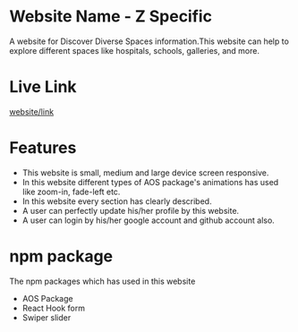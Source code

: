
# Website Name - Z Specific

A website for Discover Diverse Spaces information.This website  can help to explore different spaces like hospitals, schools, galleries, and more.


# Live Link

[website/link](https://assignment-9-7e916.web.app)

# Features


- This website is small, medium and large device screen responsive.
- In this website different types of AOS package's animations has used like zoom-in, fade-left etc.
- In this website every section has clearly described.
- A user can perfectly update his/her profile by this website. 
- A user can login by his/her google account and github account also.

# npm package

The npm packages which has used in this website

- AOS Package
- React Hook form
- Swiper slider






